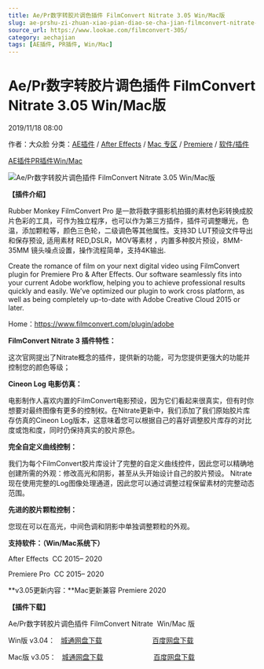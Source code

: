```yaml
---
title: Ae/Pr数字转胶片调色插件 FilmConvert Nitrate 3.05 Win/Mac版
slug: ae-prshu-zi-zhuan-xiao-pian-diao-se-cha-jian-filmconvert-nitrate-3-05-win-macban
source_url: https://www.lookae.com/filmconvert-305/
category: aechajian
tags: [AE插件, PR插件, Win/Mac]
---
```

# Ae/Pr数字转胶片调色插件 FilmConvert Nitrate 3.05 Win/Mac版

2019/11/18 08:00

作者：大众脸
分类：[AE插件](https://www.lookae.com/after-effects/aechajian/) / [After Effects](https://www.lookae.com/after-effects/) / [Mac 专区](https://www.lookae.com/mac-osx/) / [Premiere](https://www.lookae.com/qitarjcj/premierezy/) / [软件/插件](https://www.lookae.com/qitarjcj/)

[AE插件](https://www.lookae.com/tag/ae%e6%8f%92%e4%bb%b6/)[PR插件](https://www.lookae.com/tag/pr%e6%8f%92%e4%bb%b6/)[Win/Mac](https://www.lookae.com/tag/winmac/)

![Ae/Pr数字转胶片调色插件 FilmConvert Nitrate 3.05 Win/Mac版](https://www.lookae.com/wp-content/uploads/2016/10/AEFilmConvert.jpg "Ae/Pr数字转胶片调色插件 FilmConvert Nitrate 3.05 Win/Mac版-LookAE.com")

**【插件介绍】**

Rubber Monkey FilmConvert Pro 是一款将数字摄影机拍摄的素材色彩转换成胶片色彩的工具，可作为独立程序，也可以作为第三方插件，插件可调整曝光，色温，添加颗粒等，颜色三色轮，二级调色等其他属性。支持3D LUT预设文件导出和保存预设, 适用素材 RED,DSLR，MOV等素材 ，内置多种胶片预设，8MM-35MM 镜头噪点设置，操作流程简单，支持4K输出.

Create the romance of film on your next digital video using FilmConvert plugin for Premiere Pro & After Effects. Our software seamlessly fits into your current Adobe workflow, helping you to achieve professional results quickly and easily. We’ve optimized our plugin to work cross platform, as well as being completely up-to-date with Adobe Creative Cloud 2015 or later.

Home：https://www.filmconvert.com/plugin/adobe

**FilmConvert Nitrate 3 插件特性：**

这次官网提出了Nitrate概念的插件，提供新的功能，可为您提供更强大的功能并控制您的颜色等级；

**Cineon Log 电影仿真：**

电影制作人喜欢内置的FilmConvert电影预设，因为它们看起来很真实，但有时你想要对最终图像有更多的控制权。在Nitrate更新中，我们添加了我们原始胶片库存仿真的Cineon Log版本，这意味着您可以根据自己的喜好调整胶片库存的对比度或饱和度，同时仍保持真实的胶片原色。

**完全自定义曲线控制：**

我们为每个FilmConvert胶片库设计了完整的自定义曲线控件，因此您可以精确地创建所需的外观：修改高光和阴影，甚至从头开始设计自己的胶片预设。 Nitrate现在使用完整的Log图像处理通道，因此您可以通过调整过程保留素材的完整动态范围。

**先进的胶片颗粒控制：**

您现在可以在高光，中间色调和阴影中单独调整颗粒的外观。

**支持软件：（Win/Mac系统下）**

After Effects  CC 2015– 2020

Premiere Pro  CC 2015– 2020

**v3.05更新内容：**Mac更新兼容 Premiere 2020

**【插件下载】**

Ae/Pr数字转胶片调色插件 FilmConvert Nitrate  Win/Mac 版

Win版 v3.04：   [城通网盘下载](https://tc5.us/file/680462-402178907)                          [百度网盘下载](https://pan.baidu.com/s/1GL4_1p1TPBVv2wUOWzh_Vw)

Mac版 v3.05：   [城通网盘下载](https://tc5.us/file/680462-407797392)                          [百度网盘下载](https://pan.baidu.com/s/10DhVFlfdYpDeoXGfoQ2M_A)
